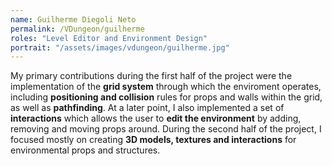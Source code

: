 ```yaml
---
name: Guilherme Diegoli Neto
permalink: /VDungeon/guilherme
roles: "Level Editor and Environment Design"
portrait: "/assets/images/vdungeon/guilherme.jpg"
---
```


My primary contributions during the first half of the project were the implementation of the **grid system** through which the enviroment operates, including 
**positioning and collision** rules for props and walls within the grid, as well as **pathfinding**. At a later point, I also implemented a set of **interactions**
which allows the user to **edit the environment** by adding, removing and moving props around. During the second half of the project, I focused mostly on creating 
**3D models, textures and interactions** for environmental props and structures.


